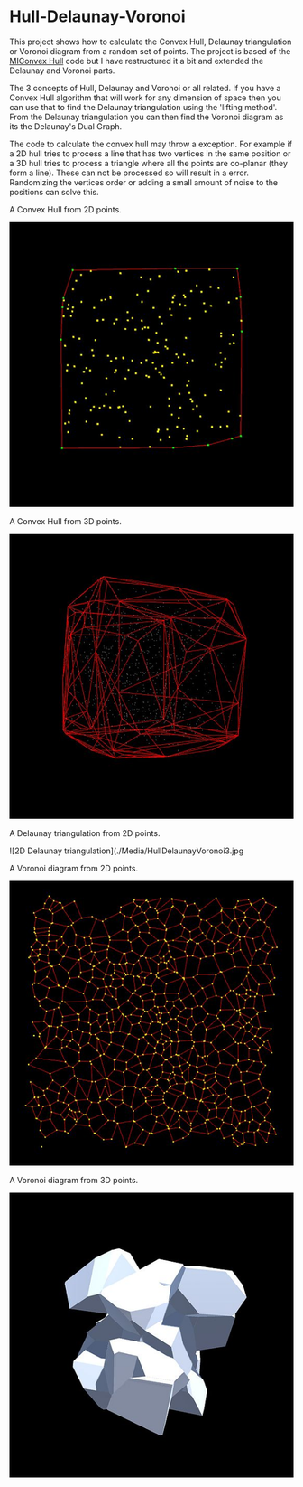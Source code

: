 # Hull-Delaunay-Voronoi

This project shows how to calculate the Convex Hull, Delaunay triangulation or Voronoi diagram from a random set of points. The project is based of the [MIConvex Hull](https://designengrlab.github.io/MIConvexHull/) code but I have restructured it a bit and extended the Delaunay and Voronoi parts.


The 3 concepts of Hull, Delaunay and Voronoi or all related. If you have a Convex Hull algorithm that will work for any dimension of space then you can use that to find the Delaunay triangulation using the 'lifting method'. From the Delaunay triangulation you can then find the Voronoi diagram as its the Delaunay's Dual Graph.


The code to calculate the convex hull may throw a exception. For example if a 2D hull tries to process a line that has two vertices in the same position or a 3D hull tries to process a triangle where all the points are co-planar (they form a line). These can not be processed so will result in a error. Randomizing the vertices order or adding a small amount of noise to the positions can solve this.


A Convex Hull from 2D points.

![2D Convex Hull](./Media/HullDelaunayVoronoi1.jpg)

A Convex Hull from 3D points.

![3D Convex Hull](./Media/HullDelaunayVoronoi2.jpg)

A Delaunay triangulation from 2D points.

![2D Delaunay triangulation](./Media/HullDelaunayVoronoi3.jpg

A Voronoi diagram from 2D points.

![2D Voronoi diagram](./Media/HullDelaunayVoronoi4.jpg)

A Voronoi diagram from 3D points.

![3D Voronoi diagram](./Media/HullDelaunayVoronoi5.jpg)

